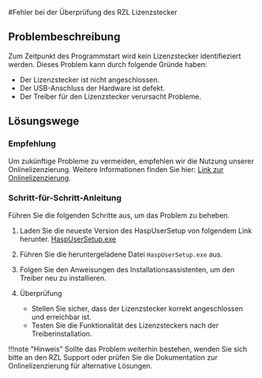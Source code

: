 #Fehler bei der Überprüfung des RZL Lizenzstecker

## Problembeschreibung

Zum Zeitpunkt des Programmstart wird kein Lizenzstecker identifieziert werden.
Dieses Problem kann durch folgende Gründe haben:
- Der Lizenzstecker ist nicht angeschlossen.
- Der USB-Anschluss der Hardware ist defekt.
- Der Treiber für den Lizenzstecker verursacht Probleme.

## Lösungswege

### Empfehlung

Um zukünftige Probleme zu vermeiden, empfehlen wir die Nutzung unserer Onlinelizenzierung. Weitere Informationen finden Sie hier: [Link zur Onlinelizenzierung](https://rzlsoftware.at/fileadmin/user_upload/PDF_Kurzanleitungen/VERTRIEB/LIZENZ_RZL_Online-Lizenzierung_Umstellung.pdf).

### Schritt-für-Schritt-Anleitung

Führen Sie die folgenden Schritte aus, um das Problem zu beheben.

1. Laden Sie die neueste Version des HaspUserSetup von folgendem Link herunter.
[HaspUserSetup.exe](https://rzl.blob.core.windows.net/treiber/HASPUserSetup.exe)   

2. Führen Sie die heruntergeladene Datei `HaspUserSetup.exe` aus.  
3. Folgen Sie den Anweisungen des Installationsassistenten, um den Treiber neu zu installieren.

4. Überprüfung   
     - Stellen Sie sicher, dass der Lizenzstecker korrekt angeschlossen und erreichbar ist.
     - Testen Sie die Funktionalität des Lizenzsteckers nach der Treiberinstallation.

!!!note "Hinweis"
    Sollte das Problem weiterhin bestehen, wenden Sie sich bitte an den RZL Support oder prüfen Sie die Dokumentation zur Onlinelizenzierung für alternative Lösungen.
